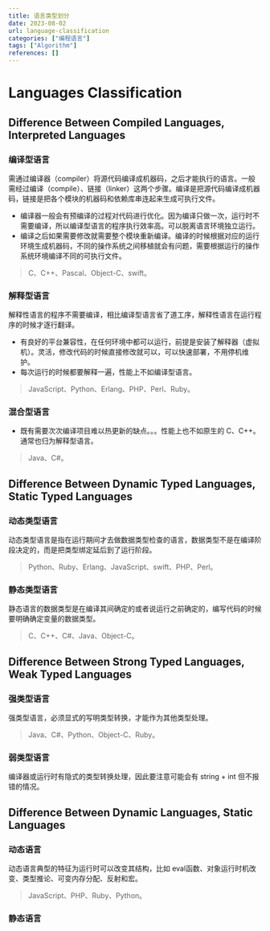 ```yaml
---
title: 语言类型划分
date: 2023-08-02
url: language-classification
categories: ["编程语言"]
tags: ["Algorithm"]
references: []
---
```


<!--more-->

# Languages Classification

## Difference Between Compiled Languages, Interpreted Languages

### 编译型语言

需通过编译器（compiler）将源代码编译成机器码，之后才能执行的语言。一般需经过编译（compile）、链接（linker）这两个步骤。编译是把源代码编译成机器码，链接是把各个模块的机器码和依赖库串连起来生成可执行文件。

- 编译器一般会有预编译的过程对代码进行优化。因为编译只做一次，运行时不需要编译，所以编译型语言的程序执行效率高。可以脱离语言环境独立运行。
- 编译之后如果需要修改就需要整个模块重新编译。编译的时候根据对应的运行环境生成机器码，不同的操作系统之间移植就会有问题，需要根据运行的操作系统环境编译不同的可执行文件。

> C、C++、Pascal、Object-C、swift。

### 解释型语言

解释性语言的程序不需要编译，相比编译型语言省了道工序，解释性语言在运行程序的时候才逐行翻译。

- 有良好的平台兼容性，在任何环境中都可以运行，前提是安装了解释器（虚拟机）。灵活，修改代码的时候直接修改就可以，可以快速部署，不用停机维护。
- 每次运行的时候都要解释一遍，性能上不如编译型语言。

> JavaScript、Python、Erlang、PHP、Perl、Ruby。

### 混合型语言

- 既有需要次次编译项目难以热更新的缺点。。。性能上也不如原生的 C、C++。通常也归为解释型语言。

> Java、C#。

## Difference Between Dynamic Typed Languages, Static Typed Languages

### 动态类型语言

动态类型语言是指在运行期间才去做数据类型检查的语言，数据类型不是在编译阶段决定的，而是把类型绑定延后到了运行阶段。

> Python、Ruby、Erlang、JavaScript、swift、PHP、Perl。

### 静态类型语言

静态语言的数据类型是在编译其间确定的或者说运行之前确定的，编写代码的时候要明确确定变量的数据类型。

> C、C++、C#、Java、Object-C。

## Difference Between Strong Typed Languages, Weak Typed Languages

### 强类型语言

强类型语言，必须显式的写明类型转换，才能作为其他类型处理。

> Java、C#、Python、Object-C、Ruby。

### 弱类型语言

编译器或运行时有隐式的类型转换处理，因此要注意可能会有 string + int 但不报错的情况。

## Difference Between Dynamic Languages, Static Languages

### 动态语言

动态语言典型的特征为运行时可以改变其结构，比如 eval函数、对象运行时机改变、类型推论、可变内存分配、反射和宏。

> JavaScript、PHP、Ruby、Python。

### 静态语言
